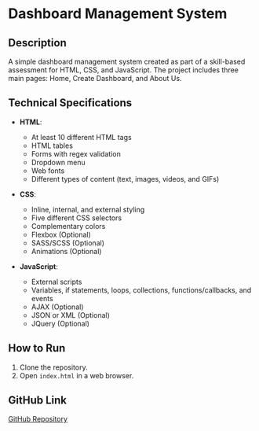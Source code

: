 # Dashboard Management System

## Description
A simple dashboard management system created as part of a skill-based assessment for HTML, CSS, and JavaScript. The project includes three main pages: Home, Create Dashboard, and About Us.

## Technical Specifications
- **HTML**:
  - At least 10 different HTML tags
  - HTML tables
  - Forms with regex validation
  - Dropdown menu
  - Web fonts
  - Different types of content (text, images, videos, and GIFs)

- **CSS**:
  - Inline, internal, and external styling
  - Five different CSS selectors
  - Complementary colors
  - Flexbox (Optional)
  - SASS/SCSS (Optional)
  - Animations (Optional)

- **JavaScript**:
  - External scripts
  - Variables, if statements, loops, collections, functions/callbacks, and events
  - AJAX (Optional)
  - JSON or XML (Optional)
  - JQuery (Optional)

## How to Run
1. Clone the repository.
2. Open `index.html` in a web browser.

## GitHub Link
[GitHub Repository](https://github.com/hailystevens/capstone)
